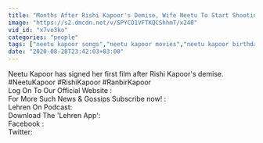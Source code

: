 ```yaml
---
title: "Months After Rishi Kapoor's Demise, Wife Neetu To Start Shooting?"
image: "https://s2.dmcdn.net/v/SPYCO1VFTKQCShhmT/x240"
vid_id: "x7vo3ko"
categories: "people"
tags: ["neetu kapoor songs","neetu kapoor movies","neetu kapoor birthday celebration"]
date: "2020-08-28T23:42:03+03:00"
---
```

Neetu Kapoor has signed her first film after Rishi Kapoor's demise. #NeetuKapoor #RishiKapoor #RanbirKapoor  <br>Log On To Our Official Website :   <br>For More Such News &amp; Gossips Subscribe now! :   <br>Lehren On Podcast:   <br>Download The 'Lehren App':   <br>Facebook :   <br>Twitter: 
